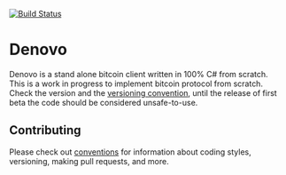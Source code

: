 [![Build Status](https://travis-ci.org/Autarkysoft/Denovo.svg?branch=master)](https://travis-ci.org/Autarkysoft/Denovo)

# Denovo
Denovo is a stand alone bitcoin client written in 100% C# from scratch.  
This is a work in progress to implement bitcoin protocol from scratch. Check the version and the 
[versioning convention](https://github.com/Autarkysoft/Conventions/blob/master/Versioning.md), until the release of first beta
the code should be considered unsafe-to-use.

## Contributing
Please check out [conventions](https://github.com/Autarkysoft/Conventions) for information about coding styles, versioning, making pull requests, and more.
